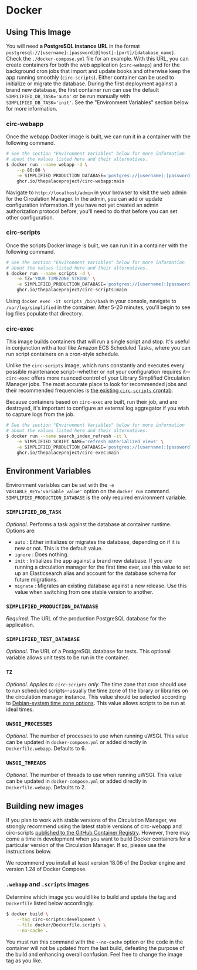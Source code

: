 # Docker

## Using This Image

You will need **a PostgreSQL instance URL** in the format
`postgresql://[username]:[password]@[host]:[port]/[database_name]`. Check the `./docker-compose.yml` file for an example.
With this URL, you can create containers for both the web application (`circ-webapp`) and for the background cron jobs
that import and update books and otherwise keep the app running smoothly (`circ-scripts`). Either container can be used
to initialize or migrate the database. During the first deployment against a brand new database, the first container run
can use the default `SIMPLIFIED_DB_TASK='auto'` or be run manually with `SIMPLIFIED_DB_TASK='init'`. See the
"Environment Variables" section below for more information.

### circ-webapp

Once the webapp Docker image is built, we can run it in a container with the following command.

```sh
# See the section "Environment Variables" below for more information
# about the values listed here and their alternatives.
$ docker run --name webapp -d \
    --p 80:80 \
    -e SIMPLIFIED_PRODUCTION_DATABASE='postgres://[username]:[password]@[host]:[port]/[database_name]' \
    ghcr.io/thepalaceproject/circ-webapp:main
```

Navigate to `http://localhost/admin` in your browser to visit the web admin for the Circulation Manager. In the admin,
you can add or update configuration information. If you have not yet created an admin authorization protocol before,
you'll need to do that before you can set other configuration.

### circ-scripts

Once the scripts Docker image is built, we can run it in a container with the following command.

```sh
# See the section "Environment Variables" below for more information
# about the values listed here and their alternatives.
$ docker run --name scripts -d \
    -e TZ='YOUR_TIMEZONE_STRING' \
    -e SIMPLIFIED_PRODUCTION_DATABASE='postgres://[username]:[password]@[host]:[port]/[database_name]' \
    ghcr.io/thepalaceproject/circ-scripts:main
```

Using `docker exec -it scripts /bin/bash` in your console, navigate to `/var/log/simplified` in the container. After
5-20 minutes, you'll begin to see log files populate that directory.

### circ-exec

This image builds containers that will run a single script and stop. It's useful in conjunction with a tool like Amazon
 ECS Scheduled Tasks, where you can run script containers on a cron-style schedule.

Unlike the `circ-scripts` image, which runs constantly and executes every possible maintenance script--whether or not
your configuration requires it--`circ-exec` offers more nuanced control of your Library Simplified Circulation Manager
jobs. The most accurate place to look for recommended jobs and their recommended frequencies is
[the existing `circ-scripts` crontab](https://github.com/NYPL-Simplified/circulation/blob/main/docker/services/simplified_crontab).

Because containers based on `circ-exec` are built, run their job, and are destroyed, it's important to configure an
external log aggregator if you wish to capture logs from the job.

```sh
# See the section "Environment Variables" below for more information
# about the values listed here and their alternatives.
$ docker run --name search_index_refresh -it \
    -e SIMPLIFIED_SCRIPT_NAME='refresh_materialized_views' \
    -e SIMPLIFIED_PRODUCTION_DATABASE='postgres://[username]:[password]@[host]:[port]/[database_name]' \
    ghcr.io/thepalaceproject/circ-exec:main
```

## Environment Variables

Environment variables can be set with the `-e VARIABLE_KEY='variable_value'` option on the `docker run` command.
`SIMPLIFIED_PRODUCTION_DATABASE` is the only required environment variable.

### `SIMPLIFIED_DB_TASK`

*Optional.* Performs a task against the database at container runtime. Options are:

- `auto` : Either initializes or migrates the database, depending on if it is new or not. This is the default value.
- `ignore` : Does nothing.
- `init` : Initializes the app against a brand new database. If you are running a circulation manager for the first
time ever, use this value to set up an Elasticsearch alias and account for the database schema for future
migrations.
- `migrate` : Migrates an existing database against a new release. Use this value when switching from one stable
version to another.

### `SIMPLIFIED_PRODUCTION_DATABASE`

*Required.* The URL of the production PostgreSQL database for the application.

### `SIMPLIFIED_TEST_DATABASE`

*Optional.* The URL of a PostgreSQL database for tests. This optional variable allows unit tests to be run in the
container.

### `TZ`

*Optional. Applies to `circ-scripts` only.* The time zone that cron should use to run scheduled scripts--usually the
time zone of the library or libraries on the circulation manager instance. This value should be selected according to
 [Debian-system time zone options](https://en.wikipedia.org/wiki/List_of_tz_database_time_zones).
 This value allows scripts to be run at ideal times.

### `UWSGI_PROCESSES`

*Optional.* The number of processes to use when running uWSGI. This value can be updated in `docker-compose.yml` or
added directly in `Dockerfile.webapp`. Defaults to 6.

### `UWSGI_THREADS`

*Optional.* The number of threads to use when running uWSGI. This value can be updated in `docker-compose.yml` or added
directly in `Dockerfile.webapp`. Defaults to 2.

## Building new images

If you plan to work with stable versions of the Circulation Manager, we strongly recommend using the latest stable
versions of circ-webapp and circ-scripts
[published to the GitHub Container Registry](https://github.com/orgs/ThePalaceProject/packages?repo_name=circulation).
However, there may come a time in development when you want to build Docker containers for a particular version of the
Circulation Manager. If so, please use the instructions below.

We recommend you install at least version 18.06 of the Docker engine and version 1.24 of Docker Compose.

### `.webapp` and `.scripts` images

Determine which image you would like to build and update the tag and `Dockerfile` listed below accordingly.

```sh
$ docker build \
    --tag circ-scripts:development \
    --file docker/Dockerfile.scripts \
    --no-cache .
```

You must run this command with the `--no-cache` option or the code in the container will not be updated from the last
build, defeating the purpose of the build and enhancing overall confusion. Feel free to change the image tag as you
like.
